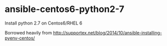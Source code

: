ansible-centos6-python2-7
=========================

Install python 2.7 on Centos6/RHEL 6

Borrowed heavily from 
http://supportex.net/blog/2014/10/ansible-installing-pyenv-centos/

